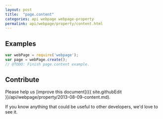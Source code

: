 ```yaml
---
layout: post
title:  "page.content"
categories: api webpage webpage-property
permalink: api/webpage/property/content.html
---
```


## Examples

```javascript
var webPage = require('webpage');
var page = webPage.create();
// @TODO: Finish page.content example.
```

## Contribute

Please help us [improve this document]({{ site.githubEdit }}/api/webpage/property/2013-08-09-content.md).

If you know anything that could be useful to other developers, we'd love to see it.


